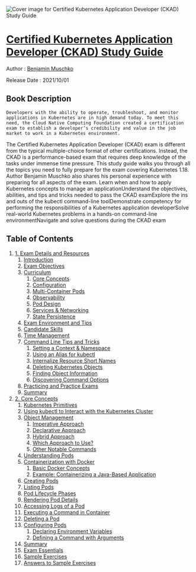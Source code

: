 ![Cover image for Certified Kubernetes Application Developer (CKAD) Study Guide](https://imgdetail.ebookreading.net/cover/cover/20200920/EB9781492083726.jpg)

[Certified Kubernetes Application Developer (CKAD) Study Guide](https://ebookreading.net/view/book/Certified+Kubernetes+Application+Developer+%28CKAD%29+Study+Guide-EB9781492083726_1.html "Certified Kubernetes Application Developer (CKAD) Study Guide")
====================================================================================================================

Author : [Benjamin Muschko](https://ebookreading.net/search/author/Benjamin+Muschko)

Release Date : 2021/10/01

Book Description
-----------------


    
    Developers with the ability to operate, troubleshoot, and monitor applications in Kubernetes are in high demand today. To meet this need, the Cloud Native Computing Foundation created a certification exam to establish a developer’s credibility and value in the job market to work in a Kubernetes environment.
The Certified Kubernetes Application Developer (CKAD) exam is different from the typical multiple-choice format of other certifications. Instead, the CKAD is a performance-based exam that requires deep knowledge of the tasks under immense time pressure.
This study guide walks you through all the topics you need to fully prepare for the exam covering Kubernetes 1.18. Author Benjamin Muschko also shares his personal experience with preparing for all aspects of the exam.
Learn when and how to apply Kubernetes concepts to manage an applicationUnderstand the objectives, abilities, and tips and tricks needed to pass the CKAD examExplore the ins and outs of the kubectl command-line toolDemonstrate competency for performing the responsibilities of a Kubernetes application developerSolve real-world Kubernetes problems in a hands-on command-line environmentNavigate and solve questions during the CKAD exam
  

Table of Contents
-----------------

1. [1. Exam Details and Resources](https://ebookreading.net/view/book/Certified+Kubernetes+Application+Developer+%28CKAD%29+Study+Guide-EB9781492083726_4.html#exam-details-and-re)
    1. [Introduction](https://ebookreading.net/view/book/Certified+Kubernetes+Application+Developer+%28CKAD%29+Study+Guide-EB9781492083726_4.html#idm45804338741224)
    1. [Exam Objectives](https://ebookreading.net/view/book/Certified+Kubernetes+Application+Developer+%28CKAD%29+Study+Guide-EB9781492083726_4.html#idm45804338739336)
    1. [Curriculum](https://ebookreading.net/view/book/Certified+Kubernetes+Application+Developer+%28CKAD%29+Study+Guide-EB9781492083726_4.html#idm45804338738568)
        1. [Core Concepts](https://ebookreading.net/view/book/Certified+Kubernetes+Application+Developer+%28CKAD%29+Study+Guide-EB9781492083726_4.html#idm45804338728472)
        1. [Configuration](https://ebookreading.net/view/book/Certified+Kubernetes+Application+Developer+%28CKAD%29+Study+Guide-EB9781492083726_4.html#idm45804338727320)
        1. [Multi-Container Pods](https://ebookreading.net/view/book/Certified+Kubernetes+Application+Developer+%28CKAD%29+Study+Guide-EB9781492083726_4.html#idm45804338726520)
        1. [Observability](https://ebookreading.net/view/book/Certified+Kubernetes+Application+Developer+%28CKAD%29+Study+Guide-EB9781492083726_4.html#idm45804339659832)
        1. [Pod Design](https://ebookreading.net/view/book/Certified+Kubernetes+Application+Developer+%28CKAD%29+Study+Guide-EB9781492083726_4.html#idm45804338707400)
        1. [Services &amp; Networking](https://ebookreading.net/view/book/Certified+Kubernetes+Application+Developer+%28CKAD%29+Study+Guide-EB9781492083726_4.html#idm45804338709064)
        1. [State Persistence](https://ebookreading.net/view/book/Certified+Kubernetes+Application+Developer+%28CKAD%29+Study+Guide-EB9781492083726_4.html#idm45804338720296)
    1. [Exam Environment and Tips](https://ebookreading.net/view/book/Certified+Kubernetes+Application+Developer+%28CKAD%29+Study+Guide-EB9781492083726_4.html#idm45804338740440)
    1. [Candidate Skills](https://ebookreading.net/view/book/Certified+Kubernetes+Application+Developer+%28CKAD%29+Study+Guide-EB9781492083726_4.html#idm45804338703496)
    1. [Time Management](https://ebookreading.net/view/book/Certified+Kubernetes+Application+Developer+%28CKAD%29+Study+Guide-EB9781492083726_4.html#idm45804338685480)
    1. [Command Line Tips and Tricks](https://ebookreading.net/view/book/Certified+Kubernetes+Application+Developer+%28CKAD%29+Study+Guide-EB9781492083726_4.html#idm45804338685224)
        1. [Setting a Context &amp; Namespace](https://ebookreading.net/view/book/Certified+Kubernetes+Application+Developer+%28CKAD%29+Study+Guide-EB9781492083726_4.html#idm45804338675144)
        1. [Using an Alias for kubectl](https://ebookreading.net/view/book/Certified+Kubernetes+Application+Developer+%28CKAD%29+Study+Guide-EB9781492083726_4.html#idm45804338671912)
        1. [Internalize Resource Short Names](https://ebookreading.net/view/book/Certified+Kubernetes+Application+Developer+%28CKAD%29+Study+Guide-EB9781492083726_4.html#idm45804338668296)
        1. [Deleting Kubernetes Objects](https://ebookreading.net/view/book/Certified+Kubernetes+Application+Developer+%28CKAD%29+Study+Guide-EB9781492083726_4.html#idm45804338662216)
        1. [Finding Object Information](https://ebookreading.net/view/book/Certified+Kubernetes+Application+Developer+%28CKAD%29+Study+Guide-EB9781492083726_4.html#idm45804338659320)
        1. [Discovering Command Options](https://ebookreading.net/view/book/Certified+Kubernetes+Application+Developer+%28CKAD%29+Study+Guide-EB9781492083726_4.html#idm45804338657864)
    1. [Practicing and Practice Exams](https://ebookreading.net/view/book/Certified+Kubernetes+Application+Developer+%28CKAD%29+Study+Guide-EB9781492083726_4.html#idm45804338650264)
    1. [Summary](https://ebookreading.net/view/book/Certified+Kubernetes+Application+Developer+%28CKAD%29+Study+Guide-EB9781492083726_4.html#idm45804338632296)
1. [2. Core Concepts](https://ebookreading.net/view/book/Certified+Kubernetes+Application+Developer+%28CKAD%29+Study+Guide-EB9781492083726_5.html#core_concepts)
    1. [Kubernetes Primitives](https://ebookreading.net/view/book/Certified+Kubernetes+Application+Developer+%28CKAD%29+Study+Guide-EB9781492083726_5.html#idm45804338614712)
    1. [Using kubectl to Interact with the Kubernetes Cluster](https://ebookreading.net/view/book/Certified+Kubernetes+Application+Developer+%28CKAD%29+Study+Guide-EB9781492083726_5.html#idm45804338545576)
    1. [Object Management](https://ebookreading.net/view/book/Certified+Kubernetes+Application+Developer+%28CKAD%29+Study+Guide-EB9781492083726_5.html#idm45804338528760)
        1. [Imperative Approach](https://ebookreading.net/view/book/Certified+Kubernetes+Application+Developer+%28CKAD%29+Study+Guide-EB9781492083726_5.html#idm45804338525032)
        1. [Declarative Approach](https://ebookreading.net/view/book/Certified+Kubernetes+Application+Developer+%28CKAD%29+Study+Guide-EB9781492083726_5.html#idm45804338530056)
        1. [Hybrid Approach](https://ebookreading.net/view/book/Certified+Kubernetes+Application+Developer+%28CKAD%29+Study+Guide-EB9781492083726_5.html#idm45804338520728)
        1. [Which Approach to Use?](https://ebookreading.net/view/book/Certified+Kubernetes+Application+Developer+%28CKAD%29+Study+Guide-EB9781492083726_5.html#idm45804338516808)
        1. [Other Notable Commands](https://ebookreading.net/view/book/Certified+Kubernetes+Application+Developer+%28CKAD%29+Study+Guide-EB9781492083726_5.html#idm45804338508520)
    1. [Understanding Pods](https://ebookreading.net/view/book/Certified+Kubernetes+Application+Developer+%28CKAD%29+Study+Guide-EB9781492083726_5.html#idm45804338488744)
    1. [Containerization with Docker](https://ebookreading.net/view/book/Certified+Kubernetes+Application+Developer+%28CKAD%29+Study+Guide-EB9781492083726_5.html#idm45804338483304)
        1. [Basic Docker Concepts](https://ebookreading.net/view/book/Certified+Kubernetes+Application+Developer+%28CKAD%29+Study+Guide-EB9781492083726_5.html#idm45804338491448)
        1. [Example: Containerizing a Java-Based Application](https://ebookreading.net/view/book/Certified+Kubernetes+Application+Developer+%28CKAD%29+Study+Guide-EB9781492083726_5.html#idm45804338484776)
    1. [Creating Pods](https://ebookreading.net/view/book/Certified+Kubernetes+Application+Developer+%28CKAD%29+Study+Guide-EB9781492083726_5.html#idm45804338454424)
    1. [Listing Pods](https://ebookreading.net/view/book/Certified+Kubernetes+Application+Developer+%28CKAD%29+Study+Guide-EB9781492083726_5.html#idm45804338455640)
    1. [Pod Lifecycle Phases](https://ebookreading.net/view/book/Certified+Kubernetes+Application+Developer+%28CKAD%29+Study+Guide-EB9781492083726_5.html#idm45804338420552)
    1. [Rendering Pod Details](https://ebookreading.net/view/book/Certified+Kubernetes+Application+Developer+%28CKAD%29+Study+Guide-EB9781492083726_5.html#idm45804338403896)
    1. [Accessing Logs of a Pod](https://ebookreading.net/view/book/Certified+Kubernetes+Application+Developer+%28CKAD%29+Study+Guide-EB9781492083726_5.html#idm45804338397704)
    1. [Executing a Command in Container](https://ebookreading.net/view/book/Certified+Kubernetes+Application+Developer+%28CKAD%29+Study+Guide-EB9781492083726_5.html#idm45804338387896)
    1. [Deleting a Pod](https://ebookreading.net/view/book/Certified+Kubernetes+Application+Developer+%28CKAD%29+Study+Guide-EB9781492083726_5.html#idm45804338383656)
    1. [Configuring Pods](https://ebookreading.net/view/book/Certified+Kubernetes+Application+Developer+%28CKAD%29+Study+Guide-EB9781492083726_5.html#idm45804338379624)
        1. [Declaring Environment Variables](https://ebookreading.net/view/book/Certified+Kubernetes+Application+Developer+%28CKAD%29+Study+Guide-EB9781492083726_5.html#idm45804338378200)
        1. [Defining a Command with Arguments](https://ebookreading.net/view/book/Certified+Kubernetes+Application+Developer+%28CKAD%29+Study+Guide-EB9781492083726_5.html#idm45804338364696)
    1. [Summary](https://ebookreading.net/view/book/Certified+Kubernetes+Application+Developer+%28CKAD%29+Study+Guide-EB9781492083726_5.html#idm45804338345832)
    1. [Exam Essentials](https://ebookreading.net/view/book/Certified+Kubernetes+Application+Developer+%28CKAD%29+Study+Guide-EB9781492083726_5.html#idm45804338343992)
    1. [Sample Exercises](https://ebookreading.net/view/book/Certified+Kubernetes+Application+Developer+%28CKAD%29+Study+Guide-EB9781492083726_5.html#idm45804338331480)
    1. [Answers to Sample Exercises](https://ebookreading.net/view/book/Certified+Kubernetes+Application+Developer+%28CKAD%29+Study+Guide-EB9781492083726_5.html#idm45804338312296)
